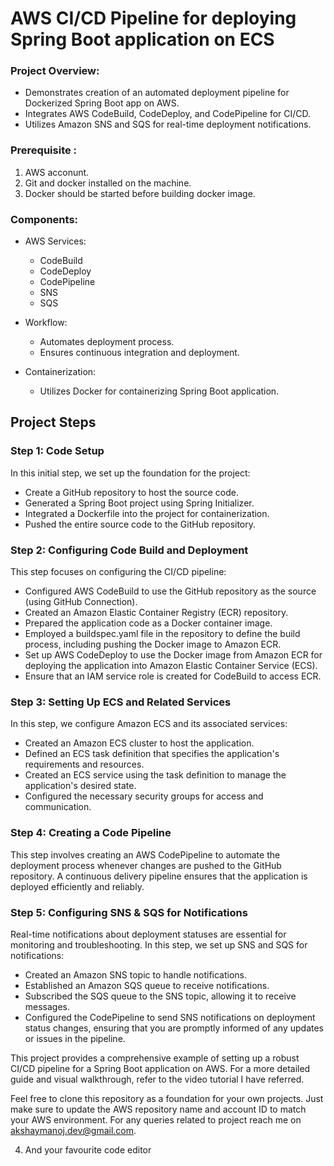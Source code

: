 # AWS CI/CD Pipeline for deploying Spring Boot application on ECS

### Project Overview:
- Demonstrates creation of an automated deployment pipeline for Dockerized Spring Boot app on AWS.
- Integrates AWS CodeBuild, CodeDeploy, and CodePipeline for CI/CD.
- Utilizes Amazon SNS and SQS for real-time deployment notifications.

### Prerequisite :
1. AWS acconunt.
2. Git and docker installed on the machine.
3. Docker should be started before building docker image.

### Components:
- AWS Services:
    - CodeBuild
    - CodeDeploy
    - CodePipeline
    - SNS
    - SQS

- Workflow:
    - Automates deployment process.
    - Ensures continuous integration and deployment.

- Containerization:
    - Utilizes Docker for containerizing Spring Boot application.

## Project Steps

### Step 1: Code Setup

In this initial step, we set up the foundation for the project:

- Create a GitHub repository to host the source code.
- Generated a Spring Boot project using Spring Initializer.
- Integrated a Dockerfile into the project for containerization.
- Pushed the entire source code to the GitHub repository.

### Step 2: Configuring Code Build and Deployment

This step focuses on configuring the CI/CD pipeline:

- Configured AWS CodeBuild to use the GitHub repository as the source (using GitHub Connection).
- Created an Amazon Elastic Container Registry (ECR) repository.
- Prepared the application code as a Docker container image.
- Employed a buildspec.yaml file in the repository to define the build process, including pushing the Docker image to Amazon ECR.
- Set up AWS CodeDeploy to use the Docker image from Amazon ECR for deploying the application into Amazon Elastic Container Service (ECS).
- Ensure that an IAM service role is created for CodeBuild to access ECR.

### Step 3: Setting Up ECS and Related Services

In this step, we configure Amazon ECS and its associated services:

- Created an Amazon ECS cluster to host the application.
- Defined an ECS task definition that specifies the application's requirements and resources.
- Created an ECS service using the task definition to manage the application's desired state.
- Configured the necessary security groups for access and communication.

### Step 4: Creating a Code Pipeline

This step involves creating an AWS CodePipeline to automate the deployment process whenever changes are pushed to the GitHub repository. A continuous delivery pipeline ensures that the application is deployed efficiently and reliably.

### Step 5: Configuring SNS & SQS for Notifications

Real-time notifications about deployment statuses are essential for monitoring and troubleshooting. In this step, we set up SNS and SQS for notifications:

- Created an Amazon SNS topic to handle notifications.
- Established an Amazon SQS queue to receive notifications.
- Subscribed the SQS queue to the SNS topic, allowing it to receive messages.
- Configured the CodePipeline to send SNS notifications on deployment status changes, ensuring that you are promptly informed of any updates or issues in the pipeline.

This project provides a comprehensive example of setting up a robust CI/CD pipeline for a Spring Boot application on AWS. For a more detailed guide and visual walkthrough, refer to the video tutorial I have referred.

Feel free to clone this repository as a foundation for your own projects. Just make sure to update the AWS repository name and account ID to match your AWS environment. For any queries related to project reach me on akshaymanoj.dev@gmail.com.


4. And your favourite code editor 

